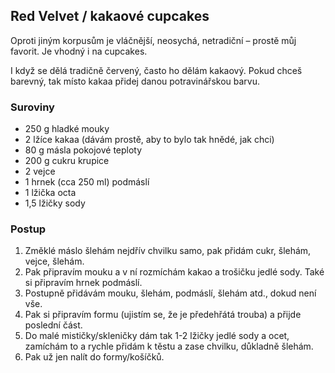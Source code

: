 ## Red Velvet / kakaové cupcakes

Oproti jiným korpusům je vláčnější, neosychá, netradiční – prostě můj favorit. Je vhodný i na cupcakes.

I když se dělá tradičně červený, často ho dělám kakaový. Pokud chceš barevný, tak místo kakaa přidej danou potravinářskou barvu.

### Suroviny

- 250 g hladké mouky
- 2 lžíce kakaa (dávám prostě, aby to bylo tak hnědé, jak chci)
- 80 g másla pokojové teploty
- 200 g cukru krupice
- 2 vejce
- 1 hrnek (cca 250 ml) podmáslí
- 1 lžička octa
- 1,5 lžičky sody

### Postup

1. Změklé máslo šlehám nejdřív chvilku samo, pak přidám cukr, šlehám, vejce, šlehám.
2. Pak připravím mouku a v ní rozmíchám kakao a trošičku jedlé sody. Také si připravím hrnek podmáslí.
3. Postupně přidávám mouku, šlehám, podmáslí, šlehám atd., dokud není vše.
4. Pak si připravím formu (ujistím se, že je předehřátá trouba) a přijde poslední část.
5. Do malé mističky/skleničky dám tak 1-2 lžičky jedlé sody a ocet, zamíchám to a rychle přidám k těstu a zase chvilku, důkladně šlehám.
6. Pak už jen nalít do formy/košíčků.
